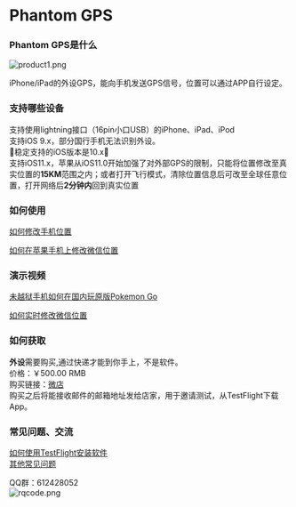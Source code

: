 # Phantom GPS
### Phantom GPS是什么
![product1.png](http://upload-images.jianshu.io/upload_images/5872815-dc2dc69e4028d067.png?imageMogr2/auto-orient/strip%7CimageView2/2/w/1240)

iPhone/iPad的外设GPS，能向手机发送GPS信号，位置可以通过APP自行设定。
### 支持哪些设备
支持使用lightning接口（16pin小口USB）的iPhone、iPad、iPod<br>
支持iOS 9.x，部分国行手机无法识别外设。<br>
&#x1F534;稳定支持的iOS版本是10.x&#x1F534;<br>
支持iOS11.x，苹果从iOS11.0开始加强了对外部GPS的限制，只能将位置修改至真实位置的**15KM**范围之内；或者打开飞行模式，清除位置信息后可改至全球任意位置，打开网络后**2分钟内**回到真实位置


### 如何使用
[如何修改手机位置](https://jingyan.baidu.com/article/4b07be3ca7a77c48b380f334.html)

[如何在苹果手机上修改微信位置](https://jingyan.baidu.com/article/4b07be3ca7a77c48b380f334.html)
### 演示视频
[未越狱手机如何在国内玩原版Pokemon Go](http://player.youku.com/embed/XMjcxMjE0MjYzNg==)

[如何实时修改微信位置](http://player.youku.com/embed/XMjcwODc2NzAzNg==)
### 如何获取
**外设**需要购买,通过快递才能到你手上，不是软件。
<br>
价格：￥500.00 RMB<br>
购买链接：[微店](https://weidian.com/i/2055676863?wfr=c&ifr=itemdetail)
<br>
购买之后将能接收邮件的邮箱地址发给店家，用于邀请测试，从TestFlight下载App。
### 常见问题、交流
[如何使用TestFlight安装软件](https://jingyan.baidu.com/article/63f23628276e1d0209ab3d10.html)<br>
[其他常见问题](https://github.com/phantomgps/phantomgps.github.io/blob/master/faq.md)

QQ群：612428052<br>
![rqcode.png](http://upload-images.jianshu.io/upload_images/5872815-efba5722342dc399.png?imageMogr2/auto-orient/strip%7CimageView2/2/w/1240)
